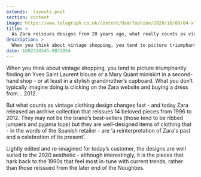 ```yaml
--- 
extends: _layouts.post 
section: content 
image: https://www.telegraph.co.uk/content/dam/fashion/2020/10/09/04-xlarge_trans_NvBQzQNjv4Bq4k9pB6mVv575RZMUuuHUNsDdv5kWzPhfVI9Bw-QQ0no.jpg?imwidth=1200 
title: > 
  As Zara reissues designs from 20 years ago, what really counts as vintage fashion now? 
description: > 
  When you think about vintage shopping, you tend to picture triumphantly finding an Yves Saint Laurent blouse or a Mary Quant miniskirt in a second-hand shop - or at least in a stylish grandmother’s cupboard.What you don’t typically imagine doing is clicking on the Zara website and buying a dress from… 2012.But what counts as vintage clothing design changes fast - and today Zara released an archive collection that reissues 14 beloved pieces from 1996 to 2012.They may not be the brand’s best-sellers (those tend to be ribbed jumpers and pyjama tops) but they are well-designed items of clothing that - in the words of the Spanish retailer - are ‘a reinterpretation of Zara's past and a celebration of its present’.Lightly edited and re-imagined for today’s customer, the designs are well suited to the 2020 aesthetic - although interestingly, it is the pieces that hark back to the 1990s that feel most in-tune with current trends, rather than those reissued from the later end of the Noughties. 
date: 1602324345.0831854 
--- 
```

When you think about vintage shopping, you tend to picture triumphantly finding an Yves Saint Laurent blouse or a Mary Quant miniskirt in a second-hand shop - or at least in a stylish grandmother’s cupboard. What you don’t typically imagine doing is clicking on the Zara website and buying a dress from… 2012.

But what counts as vintage clothing design changes fast - and today Zara released an archive collection that reissues 14 beloved pieces from 1996 to 2012. They may not be the brand’s best-sellers (those tend to be ribbed jumpers and pyjama tops) but they are well-designed items of clothing that - in the words of the Spanish retailer - are ‘a reinterpretation of Zara's past and a celebration of its present’.

Lightly edited and re-imagined for today’s customer, the designs are well suited to the 2020 aesthetic - although interestingly, it is the pieces that hark back to the 1990s that feel most in-tune with current trends, rather than those reissued from the later end of the Noughties.